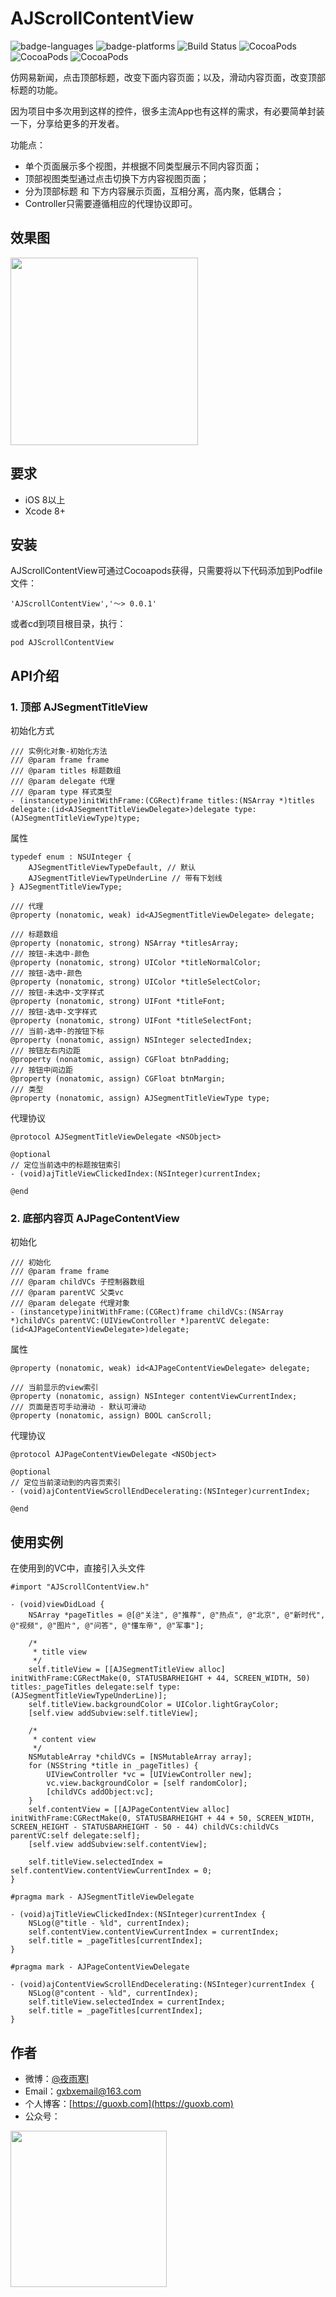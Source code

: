 # AJScrollContentView

![badge-languages](https://img.shields.io/badge/language-ObjC-orange.svg) ![badge-platforms](https://img.shields.io/badge/platforms-iOS8-lightgrey.svg) ![Build Status](https://travis-ci.org/shunFSKi/FSScrollContentView.svg?branch=master) ![CocoaPods](https://img.shields.io/cocoapods/v/AJScrollContentView.svg) ![CocoaPods](https://img.shields.io/cocoapods/dt/FSScrollContentView.svg) ![CocoaPods](https://img.shields.io/cocoapods/l/FSScrollContentView.svg)

仿网易新闻，点击顶部标题，改变下面内容页面；以及，滑动内容页面，改变顶部标题的功能。

因为项目中多次用到这样的控件，很多主流App也有这样的需求，有必要简单封装一下，分享给更多的开发者。

功能点：

* 单个页面展示多个视图，并根据不同类型展示不同内容页面；
* 顶部视图类型通过点击切换下方内容视图页面；
* 分为顶部标题 和 下方内容展示页面，互相分离，高内聚，低耦合；
* Controller只需要遵循相应的代理协议即可。

## 效果图

<img src="https://raw.githubusercontent.com/guoxiaobo-aj/ImageResources/master/aj_scroll_contentview.gif" width="300">

## 要求

* iOS 8以上
* Xcode 8+

## 安装

AJScrollContentView可通过Cocoapods获得，只需要将以下代码添加到Podfile文件：

`'AJScrollContentView','〜> 0.0.1'`

或者cd到项目根目录，执行：

`pod AJScrollContentView`

## API介绍

### 1. 顶部 AJSegmentTitleView

初始化方式

```
/// 实例化对象-初始化方法
/// @param frame frame
/// @param titles 标题数组
/// @param delegate 代理
/// @param type 样式类型
- (instancetype)initWithFrame:(CGRect)frame titles:(NSArray *)titles delegate:(id<AJSegmentTitleViewDelegate>)delegate type:(AJSegmentTitleViewType)type;
```

属性

```
typedef enum : NSUInteger {
    AJSegmentTitleViewTypeDefault, // 默认
    AJSegmentTitleViewTypeUnderLine // 带有下划线
} AJSegmentTitleViewType;

/// 代理
@property (nonatomic, weak) id<AJSegmentTitleViewDelegate> delegate;

/// 标题数组
@property (nonatomic, strong) NSArray *titlesArray;
/// 按钮-未选中-颜色
@property (nonatomic, strong) UIColor *titleNormalColor;
/// 按钮-选中-颜色
@property (nonatomic, strong) UIColor *titleSelectColor;
/// 按钮-未选中-文字样式
@property (nonatomic, strong) UIFont *titleFont;
/// 按钮-选中-文字样式
@property (nonatomic, strong) UIFont *titleSelectFont;
/// 当前-选中-的按钮下标
@property (nonatomic, assign) NSInteger selectedIndex;
/// 按钮左右内边距
@property (nonatomic, assign) CGFloat btnPadding;
/// 按钮中间边距
@property (nonatomic, assign) CGFloat btnMargin;
/// 类型
@property (nonatomic, assign) AJSegmentTitleViewType type;
```

代理协议

```
@protocol AJSegmentTitleViewDelegate <NSObject>

@optional
// 定位当前选中的标题按钮索引
- (void)ajTitleViewClickedIndex:(NSInteger)currentIndex;

@end
```

### 2. 底部内容页 AJPageContentView

初始化

```
/// 初始化
/// @param frame frame
/// @param childVCs 子控制器数组
/// @param parentVC 父类vc
/// @param delegate 代理对象
- (instancetype)initWithFrame:(CGRect)frame childVCs:(NSArray *)childVCs parentVC:(UIViewController *)parentVC delegate:(id<AJPageContentViewDelegate>)delegate;
```

属性

```
@property (nonatomic, weak) id<AJPageContentViewDelegate> delegate;

/// 当前显示的view索引
@property (nonatomic, assign) NSInteger contentViewCurrentIndex;
/// 页面是否可手动滑动 - 默认可滑动
@property (nonatomic, assign) BOOL canScroll;
```

代理协议

```
@protocol AJPageContentViewDelegate <NSObject>

@optional
// 定位当前滚动到的内容页索引
- (void)ajContentViewScrollEndDecelerating:(NSInteger)currentIndex;

@end
```

## 使用实例

在使用到的VC中，直接引入头文件

`#import "AJScrollContentView.h"`

```
- (void)viewDidLoad {
	NSArray *pageTitles = @[@"关注", @"推荐", @"热点", @"北京", @"新时代", @"视频", @"图片", @"问答", @"懂车帝", @"军事"];
	
	/*
	 * title view
	 */
	self.titleView = [[AJSegmentTitleView alloc] initWithFrame:CGRectMake(0, STATUSBARHEIGHT + 44, SCREEN_WIDTH, 50) titles:_pageTitles delegate:self type:(AJSegmentTitleViewTypeUnderLine)];
	self.titleView.backgroundColor = UIColor.lightGrayColor;
	[self.view addSubview:self.titleView];
	    
	/*
	 * content view
	 */
	NSMutableArray *childVCs = [NSMutableArray array];
	for (NSString *title in _pageTitles) {
	    UIViewController *vc = [UIViewController new];
	    vc.view.backgroundColor = [self randomColor];
	    [childVCs addObject:vc];
	}
	self.contentView = [[AJPageContentView alloc] initWithFrame:CGRectMake(0, STATUSBARHEIGHT + 44 + 50, SCREEN_WIDTH, SCREEN_HEIGHT - STATUSBARHEIGHT - 50 - 44) childVCs:childVCs parentVC:self delegate:self];
	[self.view addSubview:self.contentView];
	    
	self.titleView.selectedIndex = self.contentView.contentViewCurrentIndex = 0;
}

#pragma mark - AJSegmentTitleViewDelegate

- (void)ajTitleViewClickedIndex:(NSInteger)currentIndex {
    NSLog(@"title - %ld", currentIndex);
    self.contentView.contentViewCurrentIndex = currentIndex;
    self.title = _pageTitles[currentIndex];
}

#pragma mark - AJPageContentViewDelegate

- (void)ajContentViewScrollEndDecelerating:(NSInteger)currentIndex {
    NSLog(@"content - %ld", currentIndex);
    self.titleView.selectedIndex = currentIndex;
    self.title = _pageTitles[currentIndex];
}
```

## 作者

* 微博：[@夜雨寒I](https://weibo.com/p/1005055104640336)
* Email：gxbxemail@163.com
* 个人博客：[https://guoxb.com](https://guoxb.com)
* 公众号：

<img src="https://raw.githubusercontent.com/guoxiaobo-aj/ImageResources/master/wechat-qcode.png" width="250">
